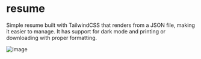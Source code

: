 # resume

Simple resume built with TailwindCSS that renders from a JSON file, making it easier to manage. It has support for dark mode and printing or downloading with proper formatting.

![image](https://user-images.githubusercontent.com/10480968/147840478-53dbe99b-7db8-4287-a98c-782e5c4db09a.png)
